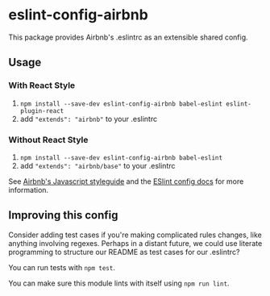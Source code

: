 # eslint-config-airbnb

This package provides Airbnb's .eslintrc as an extensible shared config.

## Usage

### With React Style

1. `npm install --save-dev eslint-config-airbnb babel-eslint eslint-plugin-react`
2. add `"extends": "airbnb"` to your .eslintrc

### Without React Style

1. `npm install --save-dev eslint-config-airbnb babel-eslint `
2. add `"extends": "airbnb/base"` to your .eslintrc

See [Airbnb's Javascript styleguide](https://github.com/airbnb/javascript) and
the [ESlint config docs](http://eslint.org/docs/user-guide/configuring#extending-configuration-files)
for more information.

## Improving this config

Consider adding test cases if you're making complicated rules changes, like
anything involving regexes. Perhaps in a distant future, we could use literate
programming to structure our README as test cases for our .eslintrc?

You can run tests with `npm test`.

You can make sure this module lints with itself using `npm run lint`.

